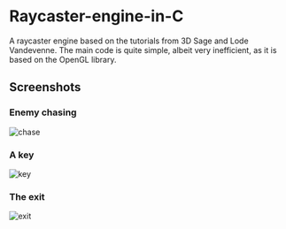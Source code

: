 # Raycaster-engine-in-C
A raycaster engine based on the tutorials from 3D Sage and Lode Vandevenne.
The main code is quite simple, albeit very inefficient, as it is based on the OpenGL library.

## Screenshots
### Enemy chasing
![chase](https://github.com/user-attachments/assets/4d5a5d40-79e2-4def-8af4-0c81f7d2475b)
### A key
![key](https://github.com/user-attachments/assets/8651bdf5-73c0-42db-adc1-876b8385c9f0)
### The exit
![exit](https://github.com/user-attachments/assets/f95af26d-f912-4fd1-97e1-c0735c73c725)
